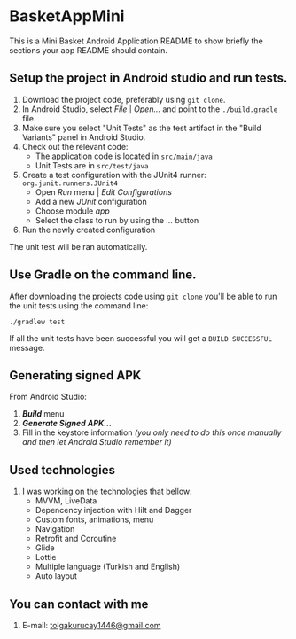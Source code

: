 # BasketAppMini

This is a Mini Basket Android Application README to show briefly the sections your app README should contain.



## Setup the project in Android studio and run tests.

1. Download the project code, preferably using `git clone`.
1. In Android Studio, select *File* | *Open...* and point to the `./build.gradle` file.
1. Make sure you select "Unit Tests" as the test artifact in the "Build Variants" panel in Android Studio. 
1. Check out the relevant code:
    * The application code is located in `src/main/java`
    * Unit Tests are in `src/test/java`
1. Create a test configuration with the JUnit4 runner: `org.junit.runners.JUnit4`
    * Open *Run* menu | *Edit Configurations*
    * Add a new *JUnit* configuration
    * Choose module *app*
    * Select the class to run by using the *...* button
1. Run the newly created configuration

The unit test will be ran automatically.

## Use Gradle on the command line.

After downloading the projects code using `git clone` you'll be able to run the
unit tests using the command line:

    ./gradlew test

If all the unit tests have been successful you will get a `BUILD SUCCESSFUL`
message.

## Generating signed APK
From Android Studio:
1. ***Build*** menu
2. ***Generate Signed APK...***
3. Fill in the keystore information *(you only need to do this once manually and then let Android Studio remember it)*

## Used technologies
1. I was working on the technologies that bellow:
    * MVVM, LiveData
    * Depencency injection with Hilt and Dagger
    * Custom fonts, animations, menu
    * Navigation 
    * Retrofit and Coroutine
    * Glide
    * Lottie
    * Multiple language (Turkish and English)
    * Auto layout 

## You can contact with me
1. E-mail: tolgakurucay1446@gmail.com
 
 





